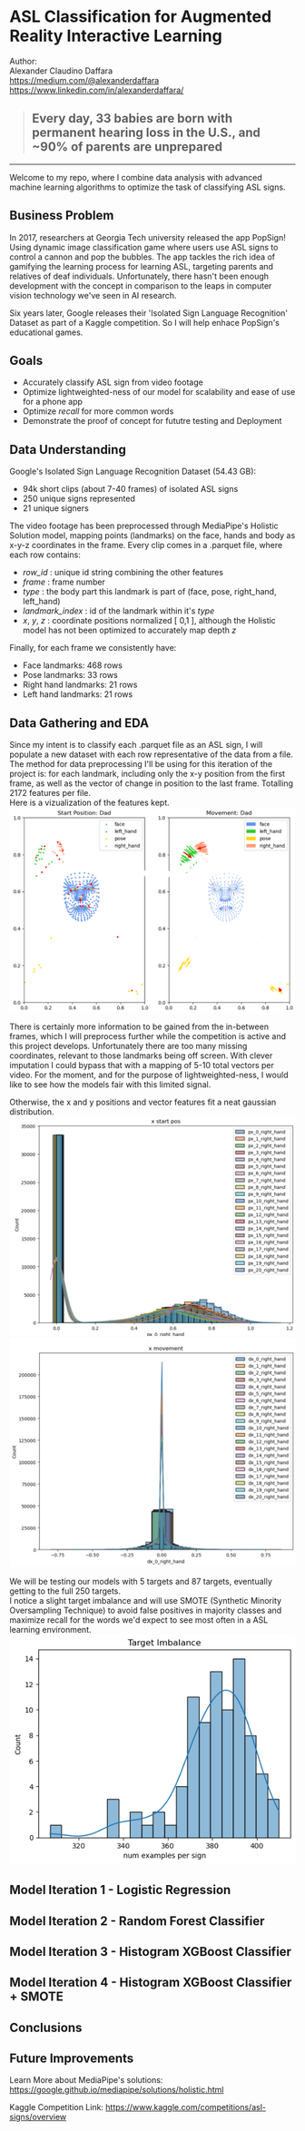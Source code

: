 # ASL Classification for Augmented Reality Interactive Learning
Author:  
Alexander Claudino Daffara  
https://medium.com/@alexanderdaffara  
https://www.linkedin.com/in/alexanderdaffara/

> ## Every day, 33 babies are born with permanent hearing loss in the U.S., and ~90% of parents are unprepared
______________________________________________________________________________________________________________  

Welcome to my repo, where I combine data analysis with advanced machine learning algorithms to optimize the task of classifying ASL signs.

## Business Problem
In 2017, researchers at Georgia Tech university released the app PopSign! Using dynamic image classification game where users use ASL signs to control a cannon and pop the bubbles. The app tackles the rich idea of gamifying the learning process for learning ASL, targeting parents and relatives of deaf individuals. Unfortunately, there hasn't been enough development with the concept in comparison to the leaps in computer vision technology we've seen in AI research.  

Six years later, Google releases their 'Isolated Sign Language Recognition' Dataset as part of a Kaggle competition. So I will help enhace PopSign's educational games.

## Goals
 - Accurately classify ASL sign from video footage
 - Optimize lightweighted-ness of our model for scalability and ease of use for a phone app
 - Optimize *recall* for more common words
 - Demonstrate the proof of concept for fututre testing and Deployment

## Data Understanding
Google's Isolated Sign Language Recognition Dataset (54.43 GB):
 - 94k short clips (about 7-40 frames) of isolated ASL signs
 - 250 unique signs represented
 - 21 unique signers

The video footage has been preprocessed through MediaPipe's Holistic Solution model, mapping points (landmarks) on the face, hands and body as x-y-z coordinates in the frame.
Every clip comes in a .parquet file, where each row contains:
 - *row_id* : unique id string combining the other features
 - *frame* : frame number
 - *type* : the body part this landmark is part of (face, pose, right_hand, left_hand)
 - *landmark_index* : id of the landmark within it's *type*
 - *x*, *y*, *z* : coordinate positions normalized [ 0,1 ], although the Holistic model has not been optimized to accurately map depth *z*

Finally, for each frame we consistently have:
 - Face landmarks: 468 rows
 - Pose landmarks: 33 rows
 - Right hand landmarks: 21 rows
 - Left hand landmarks: 21 rows

## Data Gathering and EDA
Since my intent is to classify each .parquet file as an ASL sign, I will populate a new dataset with each row representative of the data from a file.
The method for data preprocessing I'll be using for this iteration of the project is: for each landmark, including only the x-y position from the first frame, as well as the vector of change in position to the last frame. Totalling 2172 features per file.  
Here is a vizualization of the features kept.  
![](imgs/dad_train.png)  

There is certainly more information to be gained from the in-between frames, which I will preprocess further while the competition is active and this project develops. Unfortunately there are too many missing coordinates, relevant to those landmarks being off screen. With clever imputation I could bypass that with a mapping of 5-10 total vectors per video. For the moment, and for the purpose of lightweighted-ness, I would like to see how the models fair with this limited signal.  

Otherwise, the x and y positions and vector features fit a neat gaussian distribution.
![](imgs/xpos.png)
![](imgs/xmovement.png)

We will be testing our models with 5 targets and 87 targets, eventually getting to the full 250 targets.  
I notice a slight target imbalance and will use SMOTE (Synthetic Minority Oversampling Technique) to avoid false positives in majority classes and maximize recall for the words we'd expect to see most often in a ASL learning environment.
![](imgs/target_imbalance.png)

## Model Iteration 1 - Logistic Regression

## Model Iteration 2 - Random Forest Classifier

## Model Iteration 3 - Histogram XGBoost Classifier

## Model Iteration 4 - Histogram XGBoost Classifier + SMOTE

## Conclusions

## Future Improvements




Learn More about MediaPipe's solutions:
https://google.github.io/mediapipe/solutions/holistic.html

Kaggle Competition Link:
https://www.kaggle.com/competitions/asl-signs/overview

